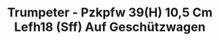 ---
layout: product
title: "Trumpeter - Pzkpfw 39(H) 10,5 Cm Lefh18 (Sff) Auf Geschützwagen"
price: "2700" 
desc: "N/A"
img_path: "/assets/img/TRU00353.webp"
brand: "N/A"
available: false
special_offer: false
new: false
soon: false
cat: "010000"
subcat: "013400"
subsubcat: "0N/A"
sifra: "TRU00353"
popular: false
spec: false
---